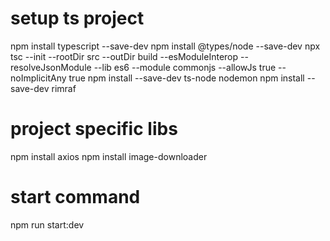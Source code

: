# setup ts project
npm install typescript --save-dev
npm install @types/node --save-dev
npx tsc --init --rootDir src --outDir build --esModuleInterop --resolveJsonModule --lib es6 --module commonjs --allowJs true --noImplicitAny true
npm install --save-dev ts-node nodemon
npm install --save-dev rimraf

# project specific libs
npm install axios
npm install image-downloader

# start command
npm run start:dev
